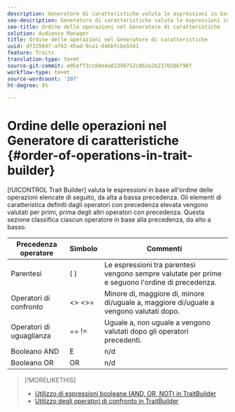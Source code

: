 ```yaml
---
description: Generatore di caratteristiche valuta le espressioni in base all'ordine delle operazioni elencate di seguito, da alta a bassa precedenza. Gli elementi di caratteristica definiti dagli operatori con precedenza elevata vengono valutati per primi, prima degli altri operatori con precedenza. Questa sezione classifica ciascun operatore in base alla precedenza, da alto a basso.
seo-description: Generatore di caratteristiche valuta le espressioni in base all'ordine delle operazioni elencate di seguito, da alta a bassa precedenza. Gli elementi di caratteristica definiti dagli operatori con precedenza elevata vengono valutati per primi, prima degli altri operatori con precedenza. Questa sezione classifica ciascun operatore in base alla precedenza, da alto a basso.
seo-title: Ordine delle operazioni nel Generatore di caratteristiche
solution: Audience Manager
title: Ordine delle operazioni nel Generatore di caratteristiche
uuid: df325047-af62-45ad-9ca1-046bfcbe5341
feature: Traits
translation-type: tm+mt
source-git-commit: e05eff3cc04e4a82399752c862e2b2370286f96f
workflow-type: tm+mt
source-wordcount: '207'
ht-degree: 9%

---
```



# Ordine delle operazioni nel Generatore di caratteristiche {#order-of-operations-in-trait-builder}

[!UICONTROL Trait Builder] valuta le espressioni in base all&#39;ordine delle operazioni elencate di seguito, da alta a bassa precedenza. Gli elementi di caratteristica definiti dagli operatori con precedenza elevata vengono valutati per primi, prima degli altri operatori con precedenza. Questa sezione classifica ciascun operatore in base alla precedenza, da alto a basso.

<!-- c_tb_operator_precedence.xml -->

<table id="table_F0FA45B652C7464B90D35526817110FF"> 
 <thead> 
  <tr> 
   <th colname="col1" class="entry"> Precedenza operatore </th> 
   <th colname="col2" class="entry"> Simbolo </th> 
   <th colname="col3" class="entry"> Commenti </th> 
  </tr> 
 </thead>
 <tbody> 
  <tr> 
   <td colname="col1"> Parentesi </td> 
   <td colname="col2"> ( ) </td> 
   <td colname="col3"> Le espressioni tra parentesi vengono sempre valutate per prime e seguono l'ordine di precedenza. </td> 
  </tr> 
  <tr> 
   <td colname="col1"> Operatori di confronto </td> 
   <td colname="col2"> &lt;&gt; &lt;&gt;= </td> 
   <td colname="col3"> Minore di, maggiore di, minore di/uguale a, maggiore di/uguale a vengono valutati dopo. </td> 
  </tr> 
  <tr> 
   <td colname="col1"> Operatori di uguaglianza </td> 
   <td colname="col2"> == != </td> 
   <td colname="col3"> Uguale a, non uguale a vengono valutati dopo gli operatori precedenti. </td> 
  </tr> 
  <tr> 
   <td colname="col1">Booleano <span class="wintitle"> AND</span> </td> 
   <td colname="col2"><span class="wintitle"> E</span> </td> 
   <td colname="col3" morerows="1"> n/d </td> 
  </tr> 
  <tr> 
   <td colname="col1">Booleano <span class="wintitle"> OR</span> </td> 
   <td colname="col2"><span class="wintitle"> OR</span> </td> 
   <td colname="col3" morerows="1"> n/d </td> 
  </tr> 
 </tbody>
</table>

>[!MORELIKETHIS]
>
>* [Utilizzo di espressioni booleane (AND, OR, NOT) in TraitBuilder](../../reference/boolean-expressions-tsb.md)
>* [Utilizzo degli operatori di confronto in TraitBuilder](../../features/traits/trait-comparison-operators.md)

